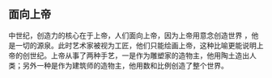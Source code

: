 ## 面向上帝

中世纪，创造力的核心在于上帝，人们面向上帝，因为上帝用意念创造世界 ，他是一切的源泉。此时艺术家被视为工匠，他们只能绘画上帝，这种比喻更能说明上帝的创世纪。上帝从事了两种手艺，一是作为雕塑家的造物主，他用陶土造出人类；另外一种是作为建筑师的造物主，他用数和比例创造了整个世界。